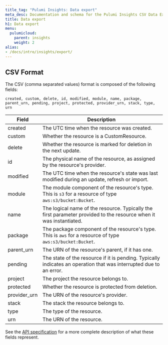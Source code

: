 ```yaml
---
title_tag: "Pulumi Insights: Data export"
meta_desc: Documentation and schema for the Pulumi Insights CSV Data Export feature.
title: Data export
h1: Data export
menu:
  pulumicloud:
    parent: insights
    weight: 2
alias:
- /docs/intro/insights/export/
---
```


## CSV Format

The CSV (comma separated values) format is composed of the following fields:

```
created, custom, delete, id, modified, module, name, package, parent_urn, pending, project, protected, provider_urn, stack, type, urn
```

| Field        | Description                                                                                                        |
| ------------ | ------------------------------------------------------------------------------------------------------------------ |
| created      | The UTC time when the resource was created.                                                                        |
| custom       | Whether the resource is a CustomResource.                                                                          |
| delete       | Whether the resource is marked for deletion in the next update.                                                    |
| id           | The physical name of the resource, as assigned by the resource's provider.                                         |
| modified     | The UTC time when the resource's state was last modified during an update, refresh or import.                      |
| module       | The module component of the resource's type. This is `s3` for a resource of type `aws:s3/bucket:Bucket`.           |
| name         | The logical name of the resource. Typically the first parameter provided to the resource when it was instantiated. |
| package      | The package component of the resource's type. This is `aws` for a resource of type `aws:s3/bucket:Bucket`.         |
| parent_urn   | The URN of the resource's parent, if it has one.                                                                   |
| pending      | The state of the resource if it is pending. Typically indicates an operation that was interrupted due to an error. |
| project      | The project the resource belongs to.                                                                               |
| protected    | Whether the resource is protected from deletion.                                                                   |
| provider_urn | The URN of the resource's provider.                                                                                |
| stack        | The stack the resource belongs to.                                                                                 |
| type         | The type of the resource.                                                                                          |
| urn          | The URN of the resource.                                                                                           |

See the [API specification](/docs/reference/cloud-rest-api#data-export) for a more complete description of what these fields represent.
